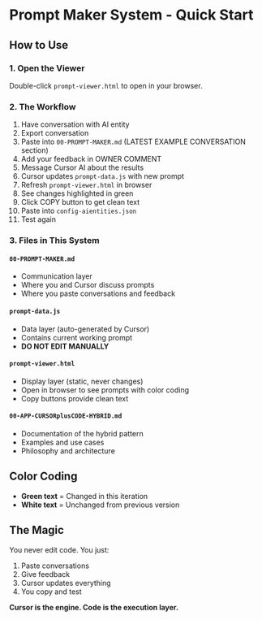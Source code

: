 # Prompt Maker System - Quick Start

## How to Use

### 1. **Open the Viewer**
Double-click `prompt-viewer.html` to open in your browser.

### 2. **The Workflow**
1. Have conversation with AI entity
2. Export conversation
3. Paste into `00-PROMPT-MAKER.md` (LATEST EXAMPLE CONVERSATION section)
4. Add your feedback in OWNER COMMENT
5. Message Cursor AI about the results
6. Cursor updates `prompt-data.js` with new prompt
7. Refresh `prompt-viewer.html` in browser
8. See changes highlighted in green
9. Click COPY button to get clean text
10. Paste into `config-aientities.json`
11. Test again

### 3. **Files in This System**

#### `00-PROMPT-MAKER.md` 
- Communication layer
- Where you and Cursor discuss prompts
- Where you paste conversations and feedback

#### `prompt-data.js`
- Data layer (auto-generated by Cursor)
- Contains current working prompt
- **DO NOT EDIT MANUALLY**

#### `prompt-viewer.html`
- Display layer (static, never changes)
- Open in browser to see prompts with color coding
- Copy buttons provide clean text

#### `00-APP-CURSORplusCODE-HYBRID.md`
- Documentation of the hybrid pattern
- Examples and use cases
- Philosophy and architecture

## Color Coding

- **Green text** = Changed in this iteration
- **White text** = Unchanged from previous version

## The Magic

You never edit code. You just:
1. Paste conversations
2. Give feedback
3. Cursor updates everything
4. You copy and test

**Cursor is the engine. Code is the execution layer.**

